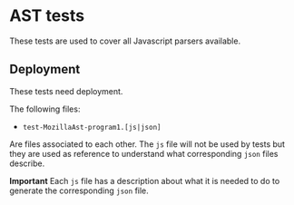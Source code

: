 # AST tests
These tests are used to cover all Javascript parsers available.

## Deployment
These tests need deployment.

The following files:

- `test-MozillaAst-program1.[js|json]`

Are files associated to each other. The `js` file will not be used by tests but they are used as reference to understand what corresponding `json` files describe. 

**Important** Each `js` file has a description about what it is needed to do to generate the corresponding `json` file.

